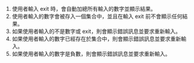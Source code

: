 1. 使用者輸入 exit 時，會自動加總所有輸入的數字並顯示結果。
2. 使用者輸入的數字會被存入一個集合中，並且在輸入 exit 前不會顯示任何結果。
3. 如果使用者輸入的不是數字或 exit，則會顯示錯誤訊息並要求重新輸入。
4. 如果使用者輸入的數字已經存在於集合中，則會顯示錯誤訊息並要求重新輸入。
5. 如果使用者輸入的數字是負數，則會顯示錯誤訊息並要求重新輸入。
